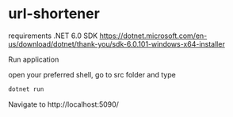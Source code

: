 # url-shortener

requirements .NET 6.0 SDK
https://dotnet.microsoft.com/en-us/download/dotnet/thank-you/sdk-6.0.101-windows-x64-installer

Run application

open your preferred shell, go to src folder and type
```sh
dotnet run
```
Navigate to http://localhost:5090/

